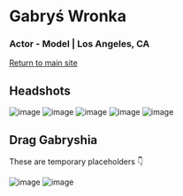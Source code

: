 # Gabryś Wronka

### Actor - Model | Los Angeles, CA

[Return to main site]()

## Headshots 

![image](https://user-images.githubusercontent.com/63426722/197580961-a444e73e-8ade-46e1-bc04-4c2cfe3a5b35.png)
![image](https://user-images.githubusercontent.com/63426722/197581045-0ccb1a66-07a2-4608-8586-a9ab52cc7d37.png)
![image](https://user-images.githubusercontent.com/63426722/197581077-270acccd-efce-4d79-b9d6-802d4c2571ad.png)
![image](https://user-images.githubusercontent.com/63426722/197581134-517707d2-4ca2-4e59-a498-84c5805bab23.png)
![image](https://user-images.githubusercontent.com/63426722/197581167-c511921d-cfbf-4cd8-9663-6b883a0baa4b.png)


## Drag Gabryshia
These are temporary placeholders 👇

![image](https://user-images.githubusercontent.com/63426722/197581320-ec243fd4-4a05-4d3e-8cf6-a23621426a48.png)
![image](https://user-images.githubusercontent.com/63426722/197581400-21f9ab5e-16dc-4e27-bb73-b94e4a1de323.png)




